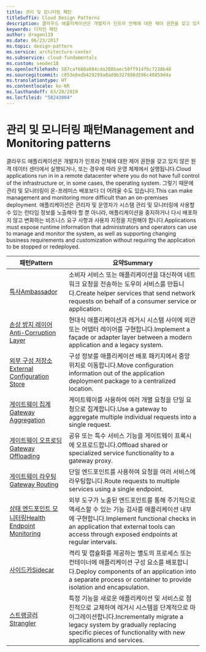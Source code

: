 ```yaml
---
title: 관리 및 모니터링 패턴
titleSuffix: Cloud Design Patterns
description: 클라우드 애플리케이션은 개발자가 인프라 전체에 대한 제어 권한을 갖고 있지 않은 원격 데이터 센터에서 실행되거나, 또는 경우에 따라 운영 체제에서 실행됩니다. 그렇기 때문에 관리 및 모니터링이 온-프레미스 배포보다 더 어려울 수도 있습니다. 애플리케이션은 관리자 및 운영자가 시스템 관리 및 모니터링에 사용할 수 있는 런타임 정보를 노출해야 할 뿐 아니라, 애플리케이션을 중지하거나 다시 배포하지 않고 변화하는 비즈니스 요구 사항과 사용자 지정을 지원해야 합니다.
keywords: 디자인 패턴
author: dragon119
ms.date: 06/23/2017
ms.topic: design-pattern
ms.service: architecture-center
ms.subservice: cloud-fundamentals
ms.custom: seodec18
ms.openlocfilehash: 587caf680a884cda208baec50ff914f6c7238b48
ms.sourcegitcommit: c053e6edb429299a0ad9b327888d596c48859d4a
ms.translationtype: HT
ms.contentlocale: ko-KR
ms.lasthandoff: 03/20/2019
ms.locfileid: "58243004"
---
```

# <a name="management-and-monitoring-patterns"></a><span data-ttu-id="e37f2-106">관리 및 모니터링 패턴</span><span class="sxs-lookup"><span data-stu-id="e37f2-106">Management and Monitoring patterns</span></span>

<span data-ttu-id="e37f2-107">클라우드 애플리케이션은 개발자가 인프라 전체에 대한 제어 권한을 갖고 있지 않은 원격 데이터 센터에서 실행되거나, 또는 경우에 따라 운영 체제에서 실행됩니다.</span><span class="sxs-lookup"><span data-stu-id="e37f2-107">Cloud applications run in in a remote datacenter where you do not have full control of the infrastructure or, in some cases, the operating system.</span></span> <span data-ttu-id="e37f2-108">그렇기 때문에 관리 및 모니터링이 온-프레미스 배포보다 더 어려울 수도 있습니다.</span><span class="sxs-lookup"><span data-stu-id="e37f2-108">This can make management and monitoring more difficult than an on-premises deployment.</span></span> <span data-ttu-id="e37f2-109">애플리케이션은 관리자 및 운영자가 시스템 관리 및 모니터링에 사용할 수 있는 런타임 정보를 노출해야 할 뿐 아니라, 애플리케이션을 중지하거나 다시 배포하지 않고 변화하는 비즈니스 요구 사항과 사용자 지정을 지원해야 합니다.</span><span class="sxs-lookup"><span data-stu-id="e37f2-109">Applications must expose runtime information that administrators and operators can use to manage and monitor the system, as well as supporting changing business requirements and customization without requiring the application to be stopped or redeployed.</span></span>

|                              <span data-ttu-id="e37f2-110">패턴</span><span class="sxs-lookup"><span data-stu-id="e37f2-110">Pattern</span></span>                               |                                                              <span data-ttu-id="e37f2-111">요약</span><span class="sxs-lookup"><span data-stu-id="e37f2-111">Summary</span></span>                                                              |
|--------------------------------------------------------------------|-----------------------------------------------------------------------------------------------------------------------------------|
|                   [<span data-ttu-id="e37f2-112">특사</span><span class="sxs-lookup"><span data-stu-id="e37f2-112">Ambassador</span></span>](../ambassador.md)                   |                 <span data-ttu-id="e37f2-113">소비자 서비스 또는 애플리케이션을 대신하여 네트워크 요청을 전송하는 도우미 서비스를 만듭니다.</span><span class="sxs-lookup"><span data-stu-id="e37f2-113">Create helper services that send network requests on behalf of a consumer service or application.</span></span>                 |
|        [<span data-ttu-id="e37f2-114">손상 방지 레이어</span><span class="sxs-lookup"><span data-stu-id="e37f2-114">Anti-Corruption Layer</span></span>](../anti-corruption-layer.md)        |                       <span data-ttu-id="e37f2-115">현대식 애플리케이션과 레거시 시스템 사이에 외관 또는 어댑터 레이어를 구현합니다.</span><span class="sxs-lookup"><span data-stu-id="e37f2-115">Implement a façade or adapter layer between a modern application and a legacy system.</span></span>                       |
| [<span data-ttu-id="e37f2-116">외부 구성 저장소</span><span class="sxs-lookup"><span data-stu-id="e37f2-116">External Configuration Store</span></span>](../external-configuration-store.md) |                <span data-ttu-id="e37f2-117">구성 정보를 애플리케이션 배포 패키지에서 중앙 위치로 이동합니다.</span><span class="sxs-lookup"><span data-stu-id="e37f2-117">Move configuration information out of the application deployment package to a centralized location.</span></span>                |
|          [<span data-ttu-id="e37f2-118">게이트웨이 집계</span><span class="sxs-lookup"><span data-stu-id="e37f2-118">Gateway Aggregation</span></span>](../gateway-aggregation.md)          |                          <span data-ttu-id="e37f2-119">게이트웨이를 사용하여 여러 개별 요청을 단일 요청으로 집계합니다.</span><span class="sxs-lookup"><span data-stu-id="e37f2-119">Use a gateway to aggregate multiple individual requests into a single request.</span></span>                           |
|           [<span data-ttu-id="e37f2-120">게이트웨이 오프로딩</span><span class="sxs-lookup"><span data-stu-id="e37f2-120">Gateway Offloading</span></span>](../gateway-offloading.md)           |                              <span data-ttu-id="e37f2-121">공유 또는 특수 서비스 기능을 게이트웨이 프록시에 오프로드합니다.</span><span class="sxs-lookup"><span data-stu-id="e37f2-121">Offload shared or specialized service functionality to a gateway proxy.</span></span>                              |
|              [<span data-ttu-id="e37f2-122">게이트웨이 라우팅</span><span class="sxs-lookup"><span data-stu-id="e37f2-122">Gateway Routing</span></span>](../gateway-routing.md)              |                                   <span data-ttu-id="e37f2-123">단일 엔드포인트를 사용하여 요청을 여러 서비스에 라우팅합니다.</span><span class="sxs-lookup"><span data-stu-id="e37f2-123">Route requests to multiple services using a single endpoint.</span></span>                                    |
|   [<span data-ttu-id="e37f2-124">상태 엔드포인트 모니터링</span><span class="sxs-lookup"><span data-stu-id="e37f2-124">Health Endpoint Monitoring</span></span>](../health-endpoint-monitoring.md)   |   <span data-ttu-id="e37f2-125">외부 도구가 노출된 엔드포인트를 통해 주기적으로 액세스할 수 있는 기능 검사를 애플리케이션 내부에 구현합니다.</span><span class="sxs-lookup"><span data-stu-id="e37f2-125">Implement functional checks in an application that external tools can access through exposed endpoints at regular intervals.</span></span>    |
|                      [<span data-ttu-id="e37f2-126">사이드카</span><span class="sxs-lookup"><span data-stu-id="e37f2-126">Sidecar</span></span>](../sidecar.md)                      |         <span data-ttu-id="e37f2-127">격리 및 캡슐화를 제공하는 별도의 프로세스 또는 컨테이너에 애플리케이션 구성 요소를 배포합니다.</span><span class="sxs-lookup"><span data-stu-id="e37f2-127">Deploy components of an application into a separate process or container to provide isolation and encapsulation.</span></span>          |
|                    [<span data-ttu-id="e37f2-128">스트랭글러</span><span class="sxs-lookup"><span data-stu-id="e37f2-128">Strangler</span></span>](../strangler.md)                    | <span data-ttu-id="e37f2-129">특정 기능을 새로운 애플리케이션 및 서비스로 점진적으로 교체하여 레거시 시스템을 단계적으로 마이그레이션합니다.</span><span class="sxs-lookup"><span data-stu-id="e37f2-129">Incrementally migrate a legacy system by gradually replacing specific pieces of functionality with new applications and services.</span></span> |
